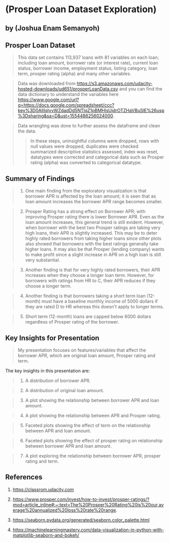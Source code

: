 # (Prosper Loan Dataset Exploration)
## by (Joshua Enam Semanyoh)


## Prosper Loan Dataset


>This data set contains 113,937 loans with 81 variables on each loan; including loan amount, borrower rate (or interest rate), current loan status, borrower income, employment status, listing category, loan term, prosper rating (alpha) and many other variables.

>Data was downloaded from https://s3.amazonaws.com/udacity-hosted-downloads/ud651/prosperLoanData.csv and you can find the data dictionary to understand the variables here https://www.google.com/url?q=https://docs.google.com/spreadsheet/ccc?key%3D0AllIqIyvWZdadDd5NTlqZ1pBMHlsUjdrOTZHaVBuSlE%26usp%3Dsharing&sa=D&ust=1554486256024000.

>Data wrangling was done to further assess the dataframe and clean the data. 
>> In these steps, uninsightful columns were dropped, rows with null values were dropped, duplicates were checked summarized descriptive statistics assessed, index was reset, datatypes were corrected and categorical data such as Prosper rating (alpha) was converted to categorical datatype.


## Summary of Findings
 
> 1. One main finding from the exploratory visualization is that borrower APR is affected by the loan amount; it is seen that as loan amount increases the borrower APR range becomes smaller.

> 2. Prosper Rating has a strong effect on Borrower APR; with improving Prosper rating there is lower Borrower APR. Even as the loan amount increases, this general trend is still evident. However, when borrower with the best two Prosper ratings are taking very high loans, their APR is slightly increased. This may be to deter highly rated borrowers from taking higher loans since other plots also showed that borrowers with the best ratings generally take higher loans. It may also be that Prosper (lending company) wants to make profit since a slight increase in APR on a high loan is still very substantial.

> 3. Another finding is that for very highly rated borrowers, their APR increases when they choose a longer loan term. However, for borrowers with ratings from HR to C, their APR reduces if they choose a longer term.

> 4. Another finding is that borrowers taking a short term loan (12-month) must have a baseline monthly income of 5000 dollars if they are rated D to HR whereas this doesn't apply to longer terms.

> 5. Short term (12-month) loans are capped below 6000 dollars regardless of Prosper rating of the borrower.


## Key Insights for Presentation

> My presentation focuses on features/variables that affect the borrower APR, which are original loan amount, Prosper rating and term.

The key insights in this presentation are:

> 1. A distribution of borrower APR.

> 2. A distribution of original loan amount.

> 3. A plot showing the relationship between borrower APR and loan amount. 

> 4. A plot showing the relationship between APR and Prosper rating.

> 5. Faceted plots showing the effect of term on the relationship between APR and loan amount.

> 6. Faceted plots showing the effect of prosper rating on relationship between borrower APR and loan amount.

> 7. A plot exploring the relationship between borrower APR, prosper rating and term.


## References

1. https://classrom.udacity.com

2. https://www.prosper.com/invest/how-to-invest/prosper-ratings/?mod=article_inline#:~:text=The%20Prosper%20Rating%20is%20our,average%20annualized%20loss%20rate%20range.

3. https://seaborn.pydata.org/generated/seaborn.color_palette.html

4. https://machinelearningmastery.com/data-visualization-in-python-with-matplotlib-seaborn-and-bokeh/
